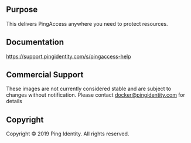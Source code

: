 ## Purpose
This delivers PingAccess anywhere you need to protect resources.


## Documentation
https://support.pingidentity.com/s/pingaccess-help

## Commercial Support
These images are not currently considered stable and are subject to changes without notification.
Please contact docker@pingidentity.com for details

## Copyright
Copyright © 2019 Ping Identity. All rights reserved.